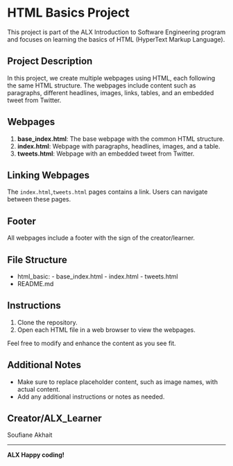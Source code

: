 # HTML Basics Project

This project is part of the ALX Introduction to Software Engineering program and focuses on learning the basics of HTML (HyperText Markup Language).

## Project Description

In this project, we create multiple webpages using HTML, each following the same HTML structure. The webpages include content such as paragraphs, different headlines, images, links, tables, and an embedded tweet from Twitter.

## Webpages

1. **base_index.html**: The base webpage with the common HTML structure.
2. **index.html**: Webpage with paragraphs, headlines, images, and a table.
3. **tweets.html**: Webpage with an embedded tweet from Twitter.

## Linking Webpages

The `index.html`,`tweets.html` pages contains a link. Users can navigate between these pages.

## Footer

All webpages include a footer with the sign of the creator/learner.

## File Structure

- html_basic:
        - base_index.html
        - index.html
        - tweets.html
- README.md

## Instructions

1. Clone the repository.
2. Open each HTML file in a web browser to view the webpages.

Feel free to modify and enhance the content as you see fit.

## Additional Notes

- Make sure to replace placeholder content, such as image names, with actual content.
- Add any additional instructions or notes as needed.

## Creator/ALX_Learner

Soufiane Akhait

---

**ALX Happy coding!**



